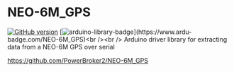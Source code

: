 # NEO-6M_GPS
[![GitHub version](https://badge.fury.io/gh/PowerBroker2%2FNEO-6M_GPS.svg)](https://badge.fury.io/gh/PowerBroker2%2FNEO-6M_GPS) [![arduino-library-badge](https://www.ardu-badge.com/badge/NEO-6M_GPS.svg?)](https://www.ardu-badge.com/NEO-6M_GPS)<br /><br />
Arduino driver library for extracting data from a NEO-6M GPS over serial

https://github.com/PowerBroker2/NEO-6M_GPS 